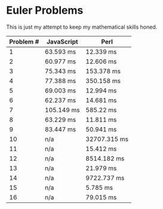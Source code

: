 Euler Problems
=====
This is just my attempt to keep my mathematical skills honed.

|Problem #|JavaScript|Perl|
|---|---|---|
|1|63.593 ms|12.339 ms|
|2|60.977 ms|12.606 ms|
|3|75.343 ms|153.378 ms|
|4|77.388 ms|350.158 ms|
|5|69.003 ms|12.994 ms|
|6|62.237 ms|14.681 ms|
|7|105.149 ms|585.22 ms|
|8|63.229 ms|11.811 ms|
|9|83.447 ms|50.941 ms|
|10|n/a|32707.315 ms|
|11|n/a|15.412 ms|
|12|n/a|8514.182 ms|
|13|n/a|21.979 ms|
|14|n/a|9722.737 ms|
|15|n/a|5.785 ms|
|16|n/a|79.015 ms|
